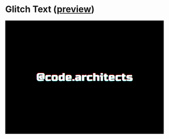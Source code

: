 # Glitch Text ([preview](https://code-architects.github.io/glitch-text))

![Glitch Text preview](preview.png)
